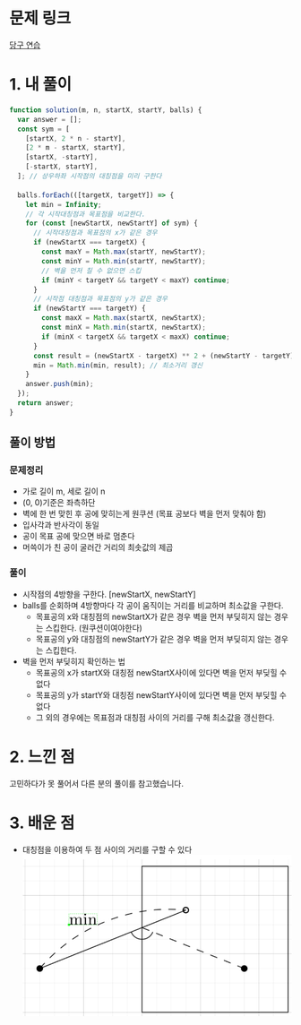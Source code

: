 # 문제 링크

[당구 연습](https://school.programmers.co.kr/learn/courses/30/lessons/169198)

# 1. 내 풀이

```js
function solution(m, n, startX, startY, balls) {
  var answer = [];
  const sym = [
    [startX, 2 * n - startY],
    [2 * m - startX, startY],
    [startX, -startY],
    [-startX, startY],
  ]; // 상우하좌 시작점의 대칭점을 미리 구한다

  balls.forEach(([targetX, targetY]) => {
    let min = Infinity;
    // 각 시작대칭점과 목표점을 비교한다.
    for (const [newStartX, newStartY] of sym) {
      // 시작대칭점과 목표점의 x가 같은 경우
      if (newStartX === targetX) {
        const maxY = Math.max(startY, newStartY);
        const minY = Math.min(startY, newStartY);
        // 벽을 먼저 칠 수 없으면 스킵
        if (minY < targetY && targetY < maxY) continue;
      }
      // 시작점 대칭점과 목표점의 y가 같은 경우
      if (newStartY === targetY) {
        const maxX = Math.max(startX, newStartX);
        const minX = Math.min(startX, newStartX);
        if (minX < targetX && targetX < maxX) continue;
      }
      const result = (newStartX - targetX) ** 2 + (newStartY - targetY) ** 2; // 거리를 구한다.
      min = Math.min(min, result); // 최소거리 갱신
    }
    answer.push(min);
  });
  return answer;
}
```

## 풀이 방법

### 문제정리

- 가로 길이 m, 세로 길이 n
- (0, 0)기준은 좌측하단
- 벽에 한 번 맞힌 후 공에 맞히는게 원쿠션 (목표 공보다 벽을 먼저 맞춰야 함)
- 입사각과 반사각이 동일
- 공이 목표 공에 맞으면 바로 멈춘다
- 머쓱이가 친 공이 굴러간 거리의 최솟값의 제곱

### 풀이

- 시작점의 4방향을 구한다. [newStartX, newStartY]
- balls를 순회하며 4방향마다 각 공이 움직이는 거리를 비교하며 최소값을 구한다.
  - 목표공의 x와 대칭점의 newStartX가 같은 경우 벽을 먼저 부딪히지 않는 경우는 스킵한다. (원쿠션이여야한다)
  - 목표공의 y와 대칭점의 newStartY가 같은 경우 벽을 먼저 부딪히지 않는 경우는 스킵한다.
- 벽을 먼저 부딪히지 확인하는 법
  - 목표공의 x가 startX와 대칭점 newStartX사이에 있다면 벽을 먼저 부딪힐 수 없다
  - 목표공의 y가 startY와 대칭점 newStartY사이에 있다면 벽을 먼저 부딪힐 수 없다
  - 그 외의 경우에는 목표점과 대칭점 사이의 거리를 구해 최소값을 갱신한다.

# 2. 느낀 점

고민하다가 못 풀어서 다른 분의 풀이를 참고했습니다.

# 3. 배운 점

- 대칭점을 이용하여 두 점 사이의 거리를 구할 수 있다
  ![img](./img/img2_1.png)
